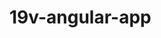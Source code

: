 # 19v-angular-app

<!-- This **Kudos Dashboard** project includes development using technologies:
- Github Actions and workflows
- Eslint checking
- Jest for unit tests and Cypress for integration and e2e testing
- Angular Materials
- Routing
- domainSSL certificate for **https://www.psymiro.com**

And will also continue to be updated with features based on the following technologies:
- NgRx store
- Angular Animation
- Storybook https://storybook.js.org/
- Angular SSR
- ...
*the list will continue to grow*  -->